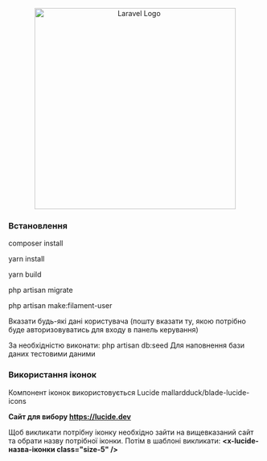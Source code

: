 <p align="center"><a href="https://laravel.com" target="_blank"><img src="https://raw.githubusercontent.com/laravel/art/master/logo-lockup/5%20SVG/2%20CMYK/1%20Full%20Color/laravel-logolockup-cmyk-red.svg" width="400" alt="Laravel Logo"></a></p>

### Встановлення

composer install

yarn install

yarn build

php artisan migrate

php artisan make:filament-user

Вказати будь-які дані користувача (пошту вказати ту, якою потрібно буде авторизовуватись для входу в панель керування)

За необхідністю виконати:
php artisan db:seed
Для наповнення бази даних тестовими даними

### Використання іконок

Компонент іконок використовується Lucide
mallardduck/blade-lucide-icons

**Сайт для вибору https://lucide.dev**

Щоб викликати потрібну іконку необхідно зайти на вищевказаний сайт та обрати назву потрібної іконки.
Потім в шаблоні викликати: **<x-lucide-назва-іконки class="size-5" />**
